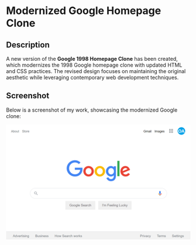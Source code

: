# Modernized Google Homepage Clone

## Description

A new version of the **Google 1998 Homepage Clone** has been created, which modernizes the 1998 Google homepage clone with updated HTML and CSS practices. The revised design focuses on maintaining the original aesthetic while leveraging contemporary web development techniques.

## Screenshot

Below is a screenshot of my work, showcasing the modernized Google clone:

![Homepage Screenshot](assets/screenshots/screenshot.png)
